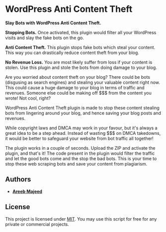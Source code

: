 # WordPress Anti Content Theft

**Slay Bots with WordPress Anti Content Theft.**

**Stopping Bots.** Once activated, this plugin would filter all your WordPress visits and slay the fake bots on the go.

**Anti Content Theft.** This plugin stops fake bots which steal your content. This way you can drastically reduce content theft from your blog.

**No Revenue Loss.** You are most likely suffer from loss if your content is stolen. Use this plugin and stole the bots from doing damage to your blog.

Are you worried about content theft on your blog? There could be bots (disgusing as search engines) and stealing your valuable content right now. This could cause a huge damage to your blog in terms of traffic and revenues. Someone else could be making off $$$ from the content you wrote! Not cool, right?

WordPress Anti Content Theft plugin is made to stop these content stealing bots from lingering around your blog, and hence saving your blog posts and revenues.

While copyright laws and DMCA may work in your favour, but it's always a great idea to be a step ahead. Instead of wasting $$$ on DMCA takedowns, it would be better to safeguard your website from bot traffic all together!

The plugin works in a couple of seconds. Upload the ZIP and activate the plugin, and that's it! The code present in the plugin would filter the traffic and let the good bots come and the stop the bad bots. This is your time to stop these web scraping bots and save your content from plagiarism.

## Authors

* **[Areeb Majeed](http://areebmajeed.me/)**

## License

This project is licensed under [MIT](https://opensource.org/licenses/mit-license.php). You may use this script for free for any private or commercial projects.
